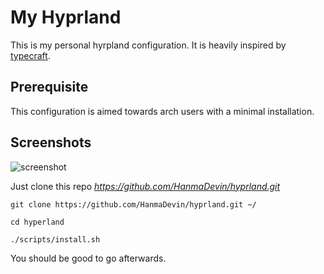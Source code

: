 # My Hyprland

This is my personal hyrpland configuration. It is heavily inspired by [typecraft](https://www.youtube.com/@typecraft_dev). 

## Prerequisite

This configuration is aimed towards arch users with a minimal installation.

## Screenshots

![screenshot](https://github.com/HanmaDevin/hyprland/blob/master/img/2025-02-20-204941_hyprshot.png)

Just clone this repo _https://github.com/HanmaDevin/hyprland.git_


```git clone https://github.com/HanmaDevin/hyprland.git ~/```


```cd hyperland```


```./scripts/install.sh```

You should be good to go afterwards.
